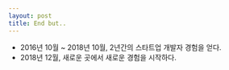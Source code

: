 ```yaml
---
layout: post
title: End but..
---
```


- 2016년 10월 ~ 2018년 10월, 2년간의 스타트업 개발자 경험을 얻다.
- 2018년 12월, 새로운 곳에서 새로운 경험을 시작하다.
